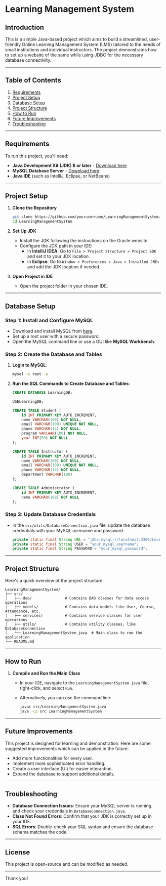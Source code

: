 # Learning Management System

## Introduction

This is a simple Java-based project which aims to build a streamlined, user-friendly Online Learning Management System (LMS) tailored to the needs of small institutions and individual instructors. The project demonstrates how to set up a website of the same while using JDBC for the necessary database connectivity. 

---

## Table of Contents

1. [Requirements](#requirements)
2. [Project Setup](#project-setup)
3. [Database Setup](#database-setup)
4. [Project Structure](#project-structure)
5. [How to Run](#how-to-run)
6. [Future Improvements](#future-improvements)
7. [Troubleshooting](#troubleshooting)

---

## Requirements

To run this project, you'll need:

- **Java Development Kit (JDK) 8 or later** - [Download here](https://www.oracle.com/java/technologies/javase-jdk11-downloads.html)
- **MySQL Database Server** - [Download here](https://dev.mysql.com/downloads/installer/)
- **Java IDE** (such as IntelliJ, Eclipse, or NetBeans)

---

## Project Setup

1. **Clone the Repository**

   ```bash
   git clone https://github.com/yourusername/LearningManagementSystem.git
   cd LearningManagementSystem
   ```

2. **Set Up JDK**

   - Install the JDK following the instructions on the Oracle website.
   - Configure the JDK path in your IDE:
     - In **IntelliJ IDEA**: Go to `File > Project Structure > Project SDK` and set it to your JDK location.
     - In **Eclipse**: Go to `Window > Preferences > Java > Installed JREs` and add the JDK location if needed.

3. **Open Project in IDE**

   - Open the project folder in your chosen IDE.

---

## Database Setup

### Step 1: Install and Configure MySQL

- Download and install MySQL from [here](https://dev.mysql.com/downloads/installer/).
- Set up a root user with a secure password.
- Open the MySQL command line or use a GUI like **MySQL Workbench**.

### Step 2: Create the Database and Tables

1. **Login to MySQL**:

   ```bash
   mysql -u root -p
   ```

2. **Run the SQL Commands to Create Database and Tables**:

   ```sql
   CREATE DATABASE LearningDB;

   USELearningDB;

   CREATE TABLE Student (
       id INT PRIMARY KEY AUTO_INCREMENT,
       name VARCHAR(100) NOT NULL,
       email VARCHAR(100) UNIQUE NOT NULL,
       phone VARCHAR(15) NOT NULL,
       program VARCHAR(100) NOT NULL,
       year INT(50) NOT NULL
   );

   CREATE TABLE Instructor (
       id INT PRIMARY KEY AUTO_INCREMENT,
       name VARCHAR(100) NOT NULL,
       email VARCHAR(100) UNIQUE NOT NULL,
       phone VARCHAR(15) NOT NULL,
       department VARCHAR(100)
   );

   CREATE TABLE Administrator (
       id INT PRIMARY KEY AUTO_INCREMENT,
       name VARCHAR(100) NOT NULL
   );
   ```
   
### Step 3: Update Database Credentials

- In the `src/utils/DatabaseConnection.java` file, update the database credentials with your MySQL username and password.

  ```java
  private static final String URL = "jdbc:mysql://localhost:3306/LearningDB";
  private static final String USER = "your_mysql_username";
  private static final String PASSWORD = "your_mysql_password";
  ```

---

## Project Structure

Here's a quick overview of the project structure:

```
LearningManagementSystem/
├── src/
│   ├── dao/               # Contains DAO classes for data access operations
│   ├── models/            # Contains data models like User, Course, Attendance, etc.
│   ├── services/          # Contains service classes for user operations
│   ├── utils/             # Contains utility classes, like DatabaseConnection
│   └── LearningManagementSystem.java  # Main class to run the application
└── README.md
```

---

## How to Run

1. **Compile and Run the Main Class**

   - In your IDE, navigate to the `LearningManagementSystem.java` file, right-click, and select `Run`.
   - Alternatively, you can use the command line:
   
     ```bash
     javac src/LearningManagementSystem.java
     java -cp src LearningManagementSystem
     ```
---

## Future Improvements

This project is designed for learning and demonstration. Here are some suggested improvements which can be applied in the future:

- Add more functionalities for every user.
- Implement more sophisticated error handling.
- Create a user interface (UI) for easier interaction.
- Expand the database to support additional details.

---

## Troubleshooting

- **Database Connection Issues**: Ensure your MySQL server is running, and check your credentials in `DatabaseConnection.java`.
- **Class Not Found Errors**: Confirm that your JDK is correctly set up in your IDE.
- **SQL Errors**: Double-check your SQL syntax and ensure the database schema matches the code.

---

## License

This project is open-source and can be modified as needed.

---

Thank you!
